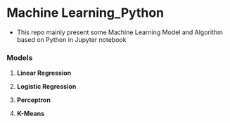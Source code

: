 # Machine Learning_Python

* This repo mainly present some Machine Learning Model and Algorithm based on Python in Jupyter notebook

### Models

1. **Linear Regression**

2. **Logistic Regression**

3. **Perceptron**

4. **K-Means**


   